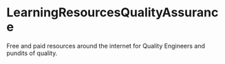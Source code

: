 # LearningResourcesQualityAssurance
Free and paid resources around the internet for Quality Engineers and pundits of quality.
